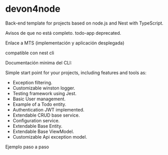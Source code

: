 # devon4node

Back-end template for projects based on node.js and Nest with TypeScript.


Avisos de que no está completo. todo-app deprecated.

Enlace a MTS (implementación y aplicación desplegada)

compatible con nest cli


Documentación minima del CLI:




Simple start point for your projects, including features and tools as:
* Exception filtering.
* Customizable winston logger.
* Testing framework using Jest.
* Basic User management.
* Example of a Todo entity.
* Authentication JWT implemented.
* Extendable CRUD base service.
* Configuration service.
* Extendable Base Entity.
* Extendable Base ViewModel.
* Customizable Api exception model.

Ejemplo paso a paso 

